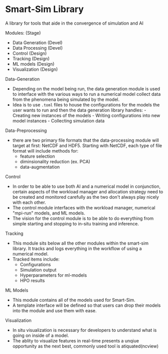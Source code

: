 # Smart-Sim Library
A library for tools that aide in the convergence of simulation and AI

Modules:            (Stage)
  - Data Generation (Devel)
  - Data Processing (Devel)
  - Control         (Design)
  - Tracking        (Design)
  - ML models       (Design)
  - Visualization   (Design)
  
Data-Generation
  - Depending on the model being run, the data generation module is used to interface with the various ways to run a numerical model
    collect data from the phenomena being simulated by the model. 
  - Idea is to use ``.toml`` files to house the configurations for the models the user wants to run and then the data generation
    library handles:
        - Creating new instances of the models
        - Writing configurations into new model instances
        - Collecting simulation data

Data-Preprocessing
  - there are two primary file formats that the data-processing module will target at first: NetCDF and HDF5. Starting with NetCDF,
    each type of file format will include methods for:
       - feature selection
       - diminsionality reduction (ex. PCA)
       - data-augmentation

Control
  - In order to be able to use both AI and a numerical model in conjunction, certain aspects of the workload manager and allocation strategy need to be created and monitored carefully as the two don't always play nicely with each other.
  - The control module interfaces with the workload manager, numerical "mpi-run" models, and ML models. 
  - The vision for the control module is to be able to do everything from simple starting and stopping to in-situ training and inference.

Tracking
  - This module sits below all the other modules within the smart-sim library. It tracks and logs everything in the workflow of using a numerical model. 
  - Tracked items include:
       - Configurations
       - Simulation output
       - Hyperparameters for ml-models
       - HPO results

ML Models
  - This module contains all of the models used for Smart-Sim.
  - A template interface will be defined so that users can drop their models into the module and use them with ease.


Visualization
  - In situ visualization is necessary for developers to understand what is going on inside of a model.
  - The ablity to visualize features in real-time presents a unqiue opportunity as the next best, commonly used tool is atiquated(ncview)

